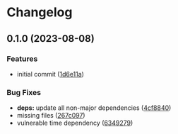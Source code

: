# Changelog

## 0.1.0 (2023-08-08)


### Features

* initial commit ([1d6e11a](https://github.com/Timmi6790/s3-bucket-perma-link/commit/1d6e11a3bbb34ef13b57b10e87730998a72cb324))


### Bug Fixes

* **deps:** update all non-major dependencies ([4cf8840](https://github.com/Timmi6790/s3-bucket-perma-link/commit/4cf8840de1ec686f3f5a38fc26aad2c5cf8bb4c2))
* missing files ([267c097](https://github.com/Timmi6790/s3-bucket-perma-link/commit/267c097f2248fede187a037d190a51e6f4758bc0))
* vulnerable time dependency ([6349279](https://github.com/Timmi6790/s3-bucket-perma-link/commit/6349279fcc8cefbeea0cb687580181bad427e296))

